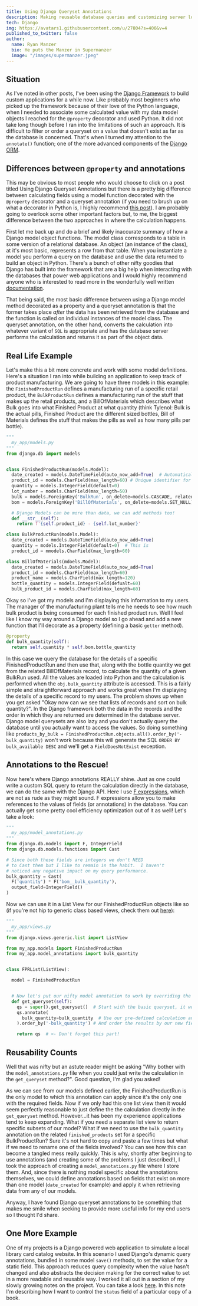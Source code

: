 ```yaml
---
title: Using Django Queryset Annotations
description: Making reusable database queries and customizing server logic
tech: Django
img: https://avatars1.githubusercontent.com/u/27804?s=400&v=4
published_to_twitter: false
author:
  name: Ryan Manzer
  bio: He puts the Manzer in Supermanzer
  image: "/images/supermanzer.jpeg"
---
```


## Situation

As I've noted in other posts, I've been using the [Django Framework](https://www.djangoproject.com/) to build custom applications for a while now. Like probably most beginners who picked up the framework because of their love of the Python language, when I needed to associate some calculated value with my data model objects I reached for the `@property` decorator and used Python. It did not take long though before I ran into the limitations of such an approach. It is difficult to filter or order a queryset on a value that doesn't exist as far as the database is concerned. That's when I turned my attention to the `annotate()` function; one of the more advanced components of the [Django ORM](https://docs.djangoproject.com/en/3.1/ref/models/querysets/#annotate).

## Differences between `@property` and annotations

This may be obvious to most people who would choose to click on a post titled Using Django Queryset Annotations but there is a pretty big difference between calculating fields using a model function decorated with the `@property` decorator and a queryset annotation (if you need to brush up on what a decorator in Python is, I highly recommend [this post](https://realpython.com/primer-on-python-decorators/)). I am probably going to overlook some other important factors but, to me, the biggest difference between the two approaches in where the calculation happens.

First let me back up and do a brief and likely inaccurate summary of how a Django model object functions. The model class corresponds to a table in some version of a relational database. An object (an instance of the class), at it's most basic, represents a row from that table. When you instantiate a model you perform a query on the database and use the data returned to build an object in Python. There's a bunch of other nifty goodies that Django has built into the framework that are a big help when interacting with the databases that power web applications and I would highly recommend anyone who is interested to read more in the wonderfully well written [documentation](https://docs.djangoproject.com/en/3.1/topics/db/models/).

That being said, the most basic difference between using a Django model method decorated as a property and a queryset annotation is that the former takes place _after_ the data has been retrieved from the database and the function is called on individual instances of the model class. The queryset annotation, on the other hand, converts the calculation into whatever variant of `SQL` is appropriate and has the database server performs the calculation and returns it as part of the object data.

## Real Life Example

Let's make this a bit more concrete and work with some model definitions. Here's a situation I ran into while building an application to keep track of product manufacturing. We are going to have three models in this example: the `FinishedProductRun` defines a manufacturing run of a specific retail product, the `BulkProductRun` defines a manufacturing run of the stuff that makes up the retail products, and a BillOfMaterials which describes what Bulk goes into what Finished Product at what quantity (think Tylenol: Bulk is the actual pills, Finished Product are the different sized bottles, Bill of Materials defines the stuff that makes the pills as well as how many pills per bottle).

```python
"""
  my_app/models.py
"""
from django.db import models


class FinishedProductRun(models.Model):
  date_created = models.DateTimeField(auto_now_add=True)  # Automatically sets the value to the current date when record created
  product_id = models.CharField(max_length=60) # Unique identifier for a specific finished product
  quantity = models.IntegerField(default=0)
  lot_number = models.CharField(max_length=50)
  bulk = models.ForeignKey('BulkRun', on_delete=models.CASCADE, related_name='finished_products')
  bom = models.ForeignKey('BillOfMaterials', on_delete=models.SET_NULL)

  # Django Models can be more than data, we can add methods too!
  def __str__(self):
    return f'{self.product_id} - {self.lot_number}'

class BulkProductRun(models.Model):
  date_created = models.DateTimeField(auto_now_add=True)
  quantity = models.IntegerField(default=0)  # This is
  product_id = mmodels.CharField(max_length=60)

class BillOfMaterials(mdoels.Model):
  date_created = models.DateTimeField(auto_now_add=True)
  product_id = models.CharField(max_length=60)
  product_name = models.CharField(max_length=120)
  bottle_quantity = models.IntegerField(defualt=60)
  bulk_product_id = models.CharField(max_length=60)
```

Okay so I've got my models and I'm displaying this information to my users. The manager of the manufacturing plant tells me he needs to see how much bulk product is being consumed for each finished product run. Well I feel like I know my way around a Django model so I go ahead and add a new function that I'll decorate as a property (defining a basic `getter` method).

```python
@property
def bulk_quantity(self):
  return self.quantity * self.bom.bottle_quantity
```

In this case we query the database for the details of a specific FinishedProductRun and then use that, along with the bottle quantity we get from the related BillOfMaterials record, to calculate the quantity of a given BulkRun used. All the values are loaded into Python and the calculation is performed when the `obj.bulk_quantity` attribute is accessed. This is a fairly simple and straightforward approach and works great when I'm displaying the details of a specific record to my users. The problem shows up when you get asked "Okay now can we see that lists of records and sort on bulk quantity?". In the Django framework both the data in the records and the order in which they are returned are determined in the database server. Django model querysets are also lazy and you don't actually query the database until you actually want to access the values. So doing something like `products_by_bulk = FinishedProductRun.objects.all().order_by('-bulk_quantity)` won't work because this will generate the SQL `ORDER BY bulk_available DESC` and we'll get a `FieldDoesNotExist` exception.

## Annotations to the Rescue!

Now here's where Django annotations REALLY shine. Just as one could write a custom SQL query to return the calculation directly in the database, we can do the same with the Django API. Here I use [F expressions](https://docs.djangoproject.com/en/3.1/ref/models/expressions/#f-expressions), which are not as rude as they might sound. F expressions allow you to make references to the values of fields (or annotations) in the database. You can actually get some pretty cool efficiency optimization out of it as well! Let's take a look:

```python
"""
  my_app/model_annotations.py
"""
from django.db.models import F, IntegerField
from django.db.models.functions import Cast

# Since both these fields are integers we don't NEED
# to Cast them but I like to remain in the habit.  I haven't
# noticed any negative impact on my query performance.
bulk_quantity = Cast(
  F('quantity') * F('bom__bulk_quantity'),
  output_field=IntegerField()
)

```

Now we can use it in a List View for our FinishedProductRun objects like so (if you're not hip to generic class based views, check them out [here](https://docs.djangoproject.com/en/3.1/ref/class-based-views/)):

```python
"""
  my_app/views.py
"""
from django.views.generic.list import ListView

from my_app.models import FinishedProductRun
from my_app.model_annotations import bulk_quantity


class FPRList(ListView):

  model = FinishedProductRun


  # Now let's put our nifty model annotation to work by overriding the default get_queryset method
  def get_queryset(self):
    qs = super().get_queryset()  # Start with the basic queryset, it won't hit the DB until we render the list
    qs.annotate(
      bulk_quantity=bulk_quantity  # Use our pre-defined calculation and tell the DB what to call it
    ).order_by('-bulk_quantity') # And order the results by our new field

    return qs  # <- Don't forget this part!
```

## Reusability Counts

Well that was nifty but an astute reader might be asking "Why bother with the `model_annotations.py` file when you could just write the calculation in the `get_queryset` method?". Good question, I'm glad you asked!

As we can see from our models defined earlier, the FinishedProductRun is the only model to which this annotation can apply since it's the only one with the required fields. Now if we only had this one list view then it would seem perfectly reasonable
to just define the the calculation directly in the `get_queryset` method. However...it has been my experience applications tend to keep expanding. What if you need a separate list view to return specific subsets of our model? What if we need to use the `bulk_quantity` annotation on the related `finished_products` set for a specific BulkProductRun? Sure it's not hard to copy and paste a few times but what if we need to rename one of the fields involved? You can see how this can become a tangled mess really quickly. This is why, shortly after beginning to use annotations (and creating some of the problems I just described!), I took the approach of creating a `model_annotations.py` file where I store them. And, since there is nothing model specific about the annotations themselves, we could define annotations based on fields that exist on more than one model (`date_created` for example) and apply it when retrieving data from any of our models.

Anyway, I have found Django queryset annotations to be something that makes me smile when seeking to provide more useful info for my end users so I thought I'd share.

## One More Example
One of my projects is a Django powered web application to simulate a local library card catalog website.  In this scenario I used Django's dynamic query annotations, bundled in some model `save()` methods, to set the value for a static field.  This approach reduces query complexity when the value hasn't changed and also abstracts the decision making for the correct value to set in a more readable and reusable way.  I worked it all out in a section of my slowly growing notes on the project.  You can take a look [here](https://supermanzer.github.io/DendronNotes/notes/c874cfd9-6e98-431b-a86a-b60d0cbf3a69.html).  In this note I'm describing how I want to control the `status` field of a particular copy of a book.
